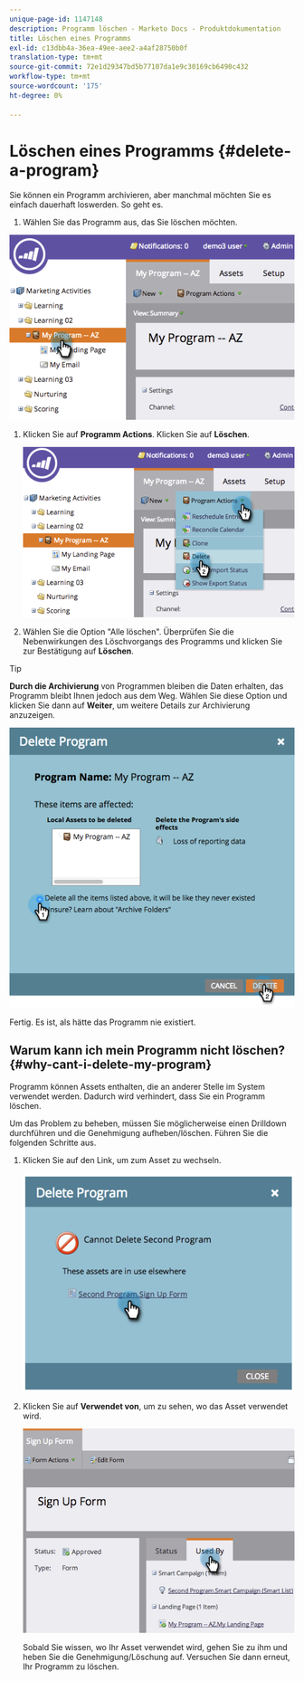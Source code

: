 ```yaml
---
unique-page-id: 1147148
description: Programm löschen - Marketo Docs - Produktdokumentation
title: Löschen eines Programms
exl-id: c13dbb4a-36ea-49ee-aee2-a4af28750b0f
translation-type: tm+mt
source-git-commit: 72e1d29347bd5b77107da1e9c30169cb6490c432
workflow-type: tm+mt
source-wordcount: '175'
ht-degree: 0%

---
```


# Löschen eines Programms {#delete-a-program}

Sie können ein Programm archivieren, aber manchmal möchten Sie es einfach dauerhaft loswerden. So geht es.

1. Wählen Sie das Programm aus, das Sie löschen möchten.

![](assets/image2014-9-23-15-3a40-3a57.png)

1. Klicken Sie auf **Programm Actions**. Klicken Sie auf **Löschen**.

   ![](assets/image2014-9-23-15-3a41-3a11.png)

1. Wählen Sie die Option &quot;Alle löschen&quot;. Überprüfen Sie die Nebenwirkungen des Löschvorgangs des Programms und klicken Sie zur Bestätigung auf **Löschen**.

>[!TIP]
>
>**Durch die Archivierung** von Programmen bleiben die Daten erhalten, das Programm bleibt Ihnen jedoch aus dem Weg. Wählen Sie diese Option und klicken Sie dann auf **Weiter**, um weitere Details zur Archivierung anzuzeigen.

![](assets/2017-05-05-15-04-15.png)

Fertig. Es ist, als hätte das Programm nie existiert.

## Warum kann ich mein Programm nicht löschen? {#why-cant-i-delete-my-program}

Programm können Assets enthalten, die an anderer Stelle im System verwendet werden. Dadurch wird verhindert, dass Sie ein Programm löschen.

Um das Problem zu beheben, müssen Sie möglicherweise einen Drilldown durchführen und die Genehmigung aufheben/löschen. Führen Sie die folgenden Schritte aus.

1. Klicken Sie auf den Link, um zum Asset zu wechseln.

   ![](assets/image2014-9-23-15-3a42-3a10.png)

1. Klicken Sie auf **Verwendet von**, um zu sehen, wo das Asset verwendet wird.

   ![](assets/image2014-9-23-15-3a42-3a57.png)

   Sobald Sie wissen, wo Ihr Asset verwendet wird, gehen Sie zu ihm und heben Sie die Genehmigung/Löschung auf. Versuchen Sie dann erneut, Ihr Programm zu löschen.
